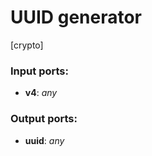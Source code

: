 # UUID generator

[crypto]

### Input ports:

* __v4__: _any_



### Output ports:

* __uuid__: _any_



